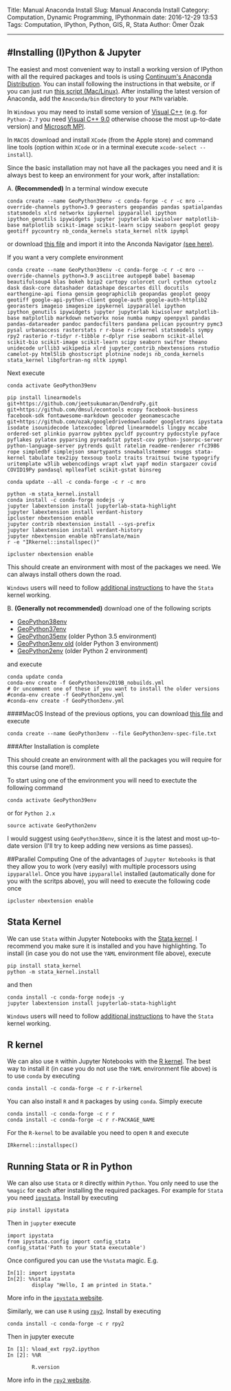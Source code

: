 Title: Manual Anaconda Install
Slug: Manual Anaconda Install
Category: Computation, Dynamic Programming, IPythonmain
date: 2016-12-29 13:53
Tags: Computation, IPython, Python, GIS, R, Stata
Author: Ömer Özak

---

#Installing (I)Python & Jupyter
--------
The easiest and most convenient way to install a working version of IPython with all the required packages and tools is using [Continuum's Anaconda Distribution](https://www.anaconda.com/distribution/). You can install following the instructions in that website, or if you can just run [this script (Mac/Linux)](https://www.dropbox.com/s/6st528ethbkmvv2/CondaInstall.sh?dl=0). After installing the latest version of Anaconda, add the ``Anaconda/bin`` directory to your ``PATH`` variable. 

In ``Windows`` you may need to install some version of [Visual C++](https://visualstudio.microsoft.com/visual-cpp-build-tools/) (e.g. for ``Python-2.7`` you need [Visual C++ 9.0](https://www.microsoft.com/en-us/download/details.aspx?id=44266) otherwise choose the most up-to-date version) and [Microsoft MPI](https://www.microsoft.com/en-us/download/details.aspx?id=57467). 

In ``MACOS`` download and install ``XCode`` (from the Apple store) and command line tools (option within ``XCode`` or in a terminal execute ``xcode-select --install``).

Since the basic installation may not have all the packages you need and it is always best to keep an environment for your work, after installation:

A. **(Recommended)** In a terminal window execute

	conda create --name GeoPython39env -c conda-forge -c r -c mro --override-channels python=3.9 georasters geopandas pandas spatialpandas statsmodels xlrd networkx ipykernel ipyparallel ipython ipython_genutils ipywidgets jupyter jupyterlab kiwisolver matplotlib-base matplotlib scikit-image scikit-learn scipy seaborn geoplot geopy geotiff pycountry nb_conda_kernels stata_kernel nltk ipympl
	
or download [this file](https://www.dropbox.com/s/a12mskj7f50xq0q/EconGrowth.yml?dl=0) and import it into the Anconda Navigator [(see here)](https://docs.anaconda.com/anaconda/navigator/tutorials/manage-environments/#importing-an-environment).


If you want a very complete environment


	conda create --name GeoPython39env -c conda-forge -c r -c mro --override-channels python=3.9 asciitree autopep8 babel basemap beautifulsoup4 blas bokeh bzip2 cartopy colorcet curl cython cytoolz dask dask-core datashader datashape descartes dill docutils earthengine-api fiona gensim geographiclib geopandas geoplot geopy geotiff google-api-python-client google-auth google-auth-httplib2 georasters imageio imagesize ipykernel ipyparallel ipython ipython_genutils ipywidgets jupyter jupyterlab kiwisolver matplotlib-base matplotlib markdown networkx nose numba numpy openpyxl pandas pandas-datareader pandoc pandocfilters pandana pelican pycountry pymc3 pysal urbanaccess rasterstats r r-base r-irkernel statsmodels sympy rpy2 rasterio r-tidyr r-tibble r-dplyr rise seaborn scikit-allel scikit-bio scikit-image scikit-learn scipy seaborn swifter theano unidecode urllib3 wikipedia xlrd jupyter_contrib_nbextensions rstudio camelot-py html5lib ghostscript plotnine nodejs nb_conda_kernels stata_kernel libgfortran-ng nltk ipympl

Next execute 

	conda activate GeoPython39env
	
	pip install linearmodels git+https://github.com/jeetsukumaran/DendroPy.git git+https://github.com/dmsul/econtools ecopy facebook-business facebook-sdk fontawesome-markdown geocoder geonamescache git+https://github.com/ozak/googledrivedownloader googletrans ipystata isodate isounidecode latexcodec ldpred linearmodels lingpy mccabe ordered-set plinkio pyarrow pybtex pycldf pycountry pydocstyle pyface pyflakes pylatex pyparsing pyreadstat pytest-cov python-jsonrpc-server python-language-server pytrends quilt ratelim readme-renderer rfc3986 rope simpledbf simplejson smartypants snowballstemmer snuggs stata-kernel tabulate tex2ipy texsoup toolz traits traitsui twine typogrify uritemplate w3lib webencodings wrapt xlwt yapf modin stargazer covid COVID19Py pandasql mplleaflet scikit-gstat binsreg

	conda update --all -c conda-forge -c r -c mro

	python -m stata_kernel.install
	conda install -c conda-forge nodejs -y
	jupyter labextension install jupyterlab-stata-highlight
	jupyter labextension install verdant-history
	ipcluster nbextension enable
	jupyter contrib nbextension install --sys-prefix
	jupyter labextension install verdant-history
	jupyter nbextension enable nbTranslate/main
	r -e "IRkernel::installspec()"

	ipcluster nbextension enable


This should create an environment with most of the packages we need. We can always install others down the road. 

``Windows`` users will need to follow [additional instructions](https://kylebarron.dev/stata_kernel/getting_started/) to have the ``Stata`` kernel working.

B. **(Generally not recommended)** download one of the following scripts 

* [GeoPython38env](https://www.dropbox.com/s/mnyndhyqeir64yh/environment_full.yml?dl=0)
* [GeoPython37env](https://www.dropbox.com/s/xousjyaegz8px9c/GeoPython37_2020.yml?dl=0)
* [GeoPython35env](https://www.dropbox.com/s/d79ahsu3xz4632g/GeoPython3env2019B_nobuilds.yml?dl=0) (older Python 3.5 environment)
* [GeoPython3env old](https://www.dropbox.com/s/38a7mcaziyzmovj/GeoPython3env.yml?dl=0)  (older Python 3 environment)
* [GeoPython2env](https://www.dropbox.com/s/mrr9qwyz7t6s2uu/GeoPython2env.yml?dl=0) (older Python 2 environment)

and execute

    conda update conda
    conda-env create -f GeoPython3env2019B_nobuilds.yml
    # Or uncomment one of these if you want to install the older versions
    #conda-env create -f GeoPython2env.yml
    #conda-env create -f GeoPython3env.yml

####MacOS
Instead of the previous options, you can download [this file](https://www.dropbox.com/s/8hz368xsh48390i/GeoPython3env-spec-file.txt?dl=0) and execute

	conda create --name GeoPython3env --file GeoPython3env-spec-file.txt
    
###After Installation is complete

This should create an environment with all the packages you will require for this course (and more!). 

To start using one of the environment you will need to exectute the following command

    conda activate GeoPython39env

or for ``Python 2.x``

    source activate GeoPython2env

I would suggest using ``GeoPython38env``, since it is the latest and most up-to-date version (I'll try to keep adding new versions as time passes).

##Parallel Computing
One of the advantages of ``Jupyter Notebooks`` is that they allow you to work (very easily) with multiple processors using ``ipyparallel``. Once you have ``ipyparallel`` installed (automatically done for you with the scritps above), you will need to execute the following code once

    ipcluster nbextension enable

## Stata Kernel
We can use ``Stata`` within Jupyter Notebooks with the [Stata kernel](https://kylebarron.dev/stata_kernel/). I recommend you make sure it is installed and you have highlighting. To install (in case you do not use the ``YAML`` environment file above), execute

	pip install stata_kernel
	python -m stata_kernel.install

and then 

	conda install -c conda-forge nodejs -y
	jupyter labextension install jupyterlab-stata-highlight

``Windows`` users will need to follow [additional instructions](https://kylebarron.dev/stata_kernel/getting_started/) to have the ``Stata`` kernel working.

## R kernel
We can also use ``R`` within Jupyter Notebooks with the [R kernel](https://irkernel.github.io/). The best way to install it (in case you do not use the ``YAML`` environment file above) is to use ``conda`` by executing

	conda install -c conda-forge -c r r-irkernel 

You can also install ``R`` and ``R`` packages by using ``conda``. Simply execute

	conda install -c conda-forge -c r r
	conda install -c conda-forge -c r r-PACKAGE_NAME
	
For the ``R-kernel`` to be available you need to open ``R`` and execute

	IRkernel::installspec()


## Running Stata or R in Python
We can also use ``Stata`` or ``R`` directly within ``Python``. You only need to use the ``%magic`` for each after installing the required packages. For example for ``Stata`` you need  [``ipystata``](https://github.com/TiesdeKok/ipystata). Install by executing

	pip install ipystata
	
Then in ``jupyter`` execute

	import ipystata 
	from ipystata.config import config_stata
	config_stata('Path to your Stata executable')  

Once configured you can use the ``%%stata`` magic. E.g.

	In[1]: import ipystata  
	In[2]: %%stata  
   		    display "Hello, I am printed in Stata."  
	

More info in the [``ipystata`` website](https://github.com/TiesdeKok/ipystata).

Similarly, we can use ``R`` using [``rpy2``](https://rpy2.bitbucket.io/). Install by executing

	conda install -c conda-forge -c r rpy2
	
Then in jupyter execute

	In [1]: %load_ext rpy2.ipython
	In [2]: %%R

			R.version

More info in the [``rpy2`` website](https://rpy2.bitbucket.io/).
